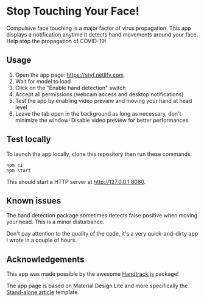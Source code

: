 # Stop Touching Your Face!

Compulsive face touching is a major factor of virus propagation.
This app displays a notification anytime it detects hand movements
around your face. Help stop the propagation of COVID-19!

## Usage

1. Open the app page: https://styf.netlify.com
2. Wait for model to load
3. Click on the "Enable hand detection" switch
4. Accept all permissions (webcam access and desktop notifications)
5. Test the app by enabling video preview and moving your hand at head level
6. Leave the tab open in the background as long as necessary, don't minimize the window! Disable video preview for better performances

## Test locally

To launch the app locally, clone this repository then run these commands:

```
npm ci
npm start
```

This should start a HTTP server at http://127.0.0.1:8080.

## Known issues

The hand detection package sometimes detects false positive when moving your head. This is a minor disturbance.

Don't pay attention to the quality of the code, it's a very quick-and-dirty app I wrote in a couple of hours.

## Acknowledgements

This app was made possible by the awesome
[Handtrack.js](https://github.com/victordibia/handtrack.js/) package!

The app page is based on Material Design Lite and more specifically the [Stand-alone article](https://getmdl.io/templates/article/index.html) template.
